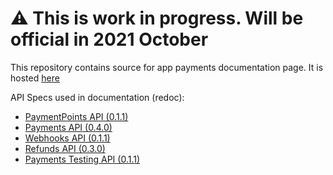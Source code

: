 # ⚠️ This is work in progress. Will be official in 2021 October

This repository contains source for app payments documentation page. It is hosted [here](https://mobilepaydev.github.io/MobilePay-Payments-API/)

API Specs used in documentation (redoc):

- [PaymentPoints API (0.1.1)](https://mobilepaydev.github.io/MobilePay-Payments-API/redoc-paymentpoints)
- [Payments API (0.4.0)](https://mobilepaydev.github.io/MobilePay-Payments-API/redoc-payments)
- [Webhooks API (0.1.1)](https://mobilepaydev.github.io/MobilePay-Payments-API/redoc-webhooks)
- [Refunds API (0.3.0)](https://mobilepaydev.github.io/MobilePay-Payments-API/redoc-refunds)
- [Payments Testing API (0.1.1)](https://mobilepaydev.github.io/MobilePay-Payments-API/redoc-payments-testing)

